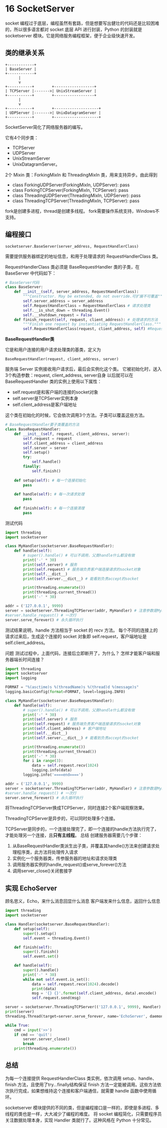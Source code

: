 # 16 SocketServer

socket 编程过于底层，编程虽然有套路，但是想要写出健壮的代码还是比较困难的，所以很多语言都对 socket 底层 API 进行封装，Python 的封装就是 socketserver 模块。它是网络服务编程框架，便于企业级快速开发。

## 类的继承关系

```
+------------+
| BaseServer |
+------------+
      |
      v
+-----------+        +------------------+
| TCPServer |------->| UnixStreamServer |
+-----------+        +------------------+
      |
      v
+-----------+        +--------------------+
| UDPServer |------->| UnixDatagramServer |
+-----------+        +--------------------+
```

SocketServer简化了网络服务器的编写。

它有4个同步类：

* TCPServer
* UDPServer
* UnixStreamServer
* UnixDatagramServer。

2个 Mixin 类：ForkingMixIn 和 ThreadingMixIn 类，用来支持异步。由此得到

* class ForkingUDPServer(ForkingMixIn, UDPServer): pass
* class ForkingTCPServer(ForkingMixIn, TCPServer): pass
* class ThreadingUDPServer(ThreadingMixIn, UDPServer): pass
* class ThreadingTCPServer(ThreadingMixIn, TCPServer): pass

fork是创建多进程，thread是创建多线程。
fork需要操作系统支持，Windows不支持。

## 编程接口

```
socketserver.BaseServer(server_address, RequestHandlerClass)
```

需要提供服务器绑定的地址信息，和用于处理请求的 RequestHandlerClass 类。

RequestHandlerClass 类必须是 BaseRequestHandler 类的子类，在 BaseServer 中代码如下：

```python
# BaseServer代码
class BaseServer:
    def __init__(self, server_address, RequestHandlerClass):
        """Constructor. May be extended, do not override.可扩展不可覆盖"""
        self.server_address = server_address
        self.RequestHandlerClass = RequestHandlerClass # 请求处理类
        self.__is_shut_down = threading.Event()
        self.__shutdown_request = False
    def finish_request(self, request, client_address): # 处理请求的方法
        """Finish one request by instantiating RequestHandlerClass."""
        self.RequestHandlerClass(request, client_address, self) #RequestHandlerClass构造
```

**BaseRequestHandler类**

它是和用户连接的用户请求处理类的基类，定义为

```
BaseRequestHandler(request, client_address, server)
```

服务端 Server 实例接收用户请求后，最后会实例化这个类。
它被初始化时，送入3个构造参数：request, client_address, server自身
以后就可以在 BaseRequestHandler 类的实例上使用以下属性：

* self.request是和客户端的连接的socket对象
* self.server是TCPServer实例本身
* self.client_address是客户端地址

这个类在初始化的时候，它会依次调用3个方法。子类可以覆盖这些方法。

```python
# BaseRequestHandler要子类覆盖的方法
class BaseRequestHandler:
    def __init__(self, request, client_address, server):
        self.request = request
        self.client_address = client_address
        self.server = server
        self.setup()
        try:
            self.handle()
        finally:
            self.finish()
            
    def setup(self): # 每一个连接初始化
        pass
    
    def handle(self): # 每一次请求处理
        pass
    
    def finish(self): # 每一个连接清理
        pass
```

测试代码

```python
import threading
import socketserver

class MyHandler(socketserver.BaseRequestHandler):
    def handle(self):
        # super().handle() # 可以不调用，父类handle什么都没有做
        print('-' * 30)
        print(self.server) # 服务
        print(self.request) # 服务端负责客户端连接请求的socket对象
        print(self.__dict__)
        print(self.server.__dict__) # 能看到负责accept的socket

        print(threading.enumerate())
        print(threading.current_thread())
        print('-' * 30)

addr = ('127.0.0.1', 9999)
server = socketserver.ThreadingTCPServer(addr, MyHandler) # 注意参数是MyHandler类
#server.handle_request() # 一次行
server.serve_forever() # 永久循环执行
```

测试结果说明，handle 方法相当于 socket 的 recv 方法。
每个不同的连接上的请求过来后，生成这个连接的 socket 对象即 self.request，客户端地址是 self.client_address。

问题
测试过程中，上面代码，连接后立即断开了，为什么？
怎样才能客户端和服务器端长时间连接？

```python
import threading
import socketserver
import logging

FORMAT = "%(asctime)s %(threadName)s %(thread)d %(message)s"
logging.basicConfig(format=FORMAT, level=logging.INFO)

class MyHandler(socketserver.BaseRequestHandler):
    def handle(self):
        # super().handle() # 可以不调用，父类handle什么都没有做
        print('-' * 30)
        print(self.server) # 服务
        print(self.request) # 服务端负责客户端连接请求的socket对象
        print(self.client_address) # 客户端地址
        print(self.__dict__)
        print(self.server.__dict__) # 能看到负责accept的socket

        print(threading.enumerate())
        print(threading.current_thread())
        print('-' * 30)
        for i in range(3):
            data = self.request.recv(1024)
            logging.info(data)
        logging.info('====end====')

addr = ('127.0.0.1', 9999)
server = socketserver.ThreadingTCPServer(addr, MyHandler) # 注意参数是MyHandler类
#server.handle_request() # 一次行
server.serve_forever() # 永久循环执行
```

将ThreadingTCPServer换成TCPServer，同时连接2个客户端观察效果。

ThreadingTCPServer是异步的，可以同时处理多个连接。

TCPServer是同步的，一个连接处理完了，即一个连接的handle方法执行完了，才能处理另一个连接，且**只有主线程**。
总结
创建服务器需要几个步骤：

1. 从BaseRequestHandler类派生出子类，并覆盖其handle()方法来创建请求处理程序类，此方法将处理传入请求
2. 实例化一个服务器类，传参服务器的地址和请求处理类
3. 调用服务器实例的handle_request()或serve_forever()方法
4. 调用server_close()关闭套接字

## 实现 EchoServer

顾名思义，Echo，来什么消息回显什么消息
客户端发来什么信息，返回什么信息

```python
import threading
import socketserver

class Handler(socketserver.BaseRequestHandler):
    def setup(self):
        super().setup()
        self.event = threading.Event()

    def finish(self):
        super().finish()
        self.event.set()

    def handle(self):
        super().handle()
        print('-' * 30)
        while not self.event.is_set():
            data = self.request.recv(1024).decode()
            print(data)
            msg = '{} {}'.format(self.client_address, data).encode()
            self.request.send(msg)

server = socketserver.ThreadingTCPServer(('127.0.0.1', 9999), Handler)
print(server)
threading.Thread(target=server.serve_forever, name='EchoServer', daemon=True).start()

while True:
    cmd = input('>>')
    if cmd == 'quit':
        server.server_close()
        break
    print(threading.enumerate())
```

## 总结

为每一个连接提供 RequestHandlerClass 类实例，依次调用 setup、handle、finish 方法，且使用了try...finally结构保证 finish 方法一定能被调用。这些方法依次执行完成，如果想维持这个连接和客户端通信，就需要 handle 函数中使用循环。

socketserver 模块提供的不同的类，但是编程接口是一样的，即使是多进程、多线程的类也是一样，大大减少了编程的难度。
将 socket 编程简化，只需要程序员关注数据处理本身，实现 Handler 类就行了。这种风格在 Python 十分常见。